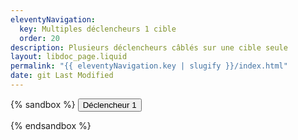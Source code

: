 ```yaml
---
eleventyNavigation:
  key: Multiples déclencheurs 1 cible
  order: 20
description: Plusieurs déclencheurs câblés sur une cible seule
layout: libdoc_page.liquid
permalink: "{{ eleventyNavigation.key | slugify }}/index.html"
date: git Last Modified
---
```

{% sandbox %}
<button c-toggle="ex2"
    data-opened-state-class="bg-green">
    Déclencheur 1
</button> 
<p c-toggle-name="ex2"
    class="d-none"
    data-opened-state-class="">
    Je suis la cible cToggle câblée sur le canal "ex2".<br>
    <button c-toggle="ex2">déclencheur 2</button> 
</p>
<script src="/assets/c-toggle.js"></script>
<!-- DEMO UNIQUEMENT -->
<style>
    .d-none {
        display: none
    }
    .bg-green {
        background-color: yellowgreen;
    }
</style>
{% endsandbox %}